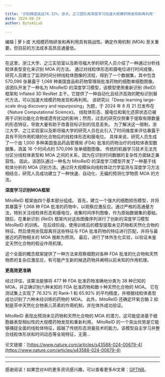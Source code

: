 ```yaml
---

title: '识别精度高达76.32%，浙大、之江团队用深度学习加速大规模药物发现和再利用'
date: 2024-08-29
author: ByteAILab

---
```


编辑 | 萝卜皮
大规模药物研发和再利用具有挑战性。确定作用机制 (MOA) 至关重要，但目前的方法成本高昂且通量低。

---

在这里，浙江大学、之江实验室以及斯坦福大学的研究人员介绍了一种通过分析线粒体表型变化来识别 MOA 的方法。
通过对线粒体形态和膜电位进行时间成像，研究人员建立了监测时间分辨线粒体图像的流程，得到了一个数据集，其中包含 570,096 张暴露于 1,068 种美国食品和药物管理局批准药物的细胞单细胞图像。
该团队开发了一种名为 MitoReID 的深度学习模型，该模型使用重新识别 (ReID) 框架和 Inflated 3D ResNet 主干。它提供了一种自动化且经济高效的靶标识别替代方法，可以加速大规模药物发现和再利用。
该研究以「Deep learning large-scale drug discovery and repurposing」为题，于 2024 年 8 月 21 日发布在《Nature Computational Science》。
线粒体形态、膜电位和氧化还原状态已被用于识别功能化合物或遗传扰动的影响；然而，过去的研究仅侧重于提取有限数量的形态特征，导致大量有助于改善目标识别的信息丢失。
为了解决这一限制，浙江大学、之江实验室以及斯坦福大学的研究人员在此引入了时间维度来评估暴露于具有不同作用机理的化合物后的线粒体形态和膜电位。
具体来说，研究人员生成了一个由 1,000 多种美国食品药品管理局 (FDA) 批准的药物治疗的线粒体表型数据集，涵盖 16 个时间点的 570,096 张单细胞图像。
传统的机器学习技术无法充分区分线粒体表型和 MOA 之间的关系，因为在识别时间数据的复杂性方面缺乏兼容性。
因此，该团队通过一种名为 MitoReID 的深度学习模型开发了一种基于线粒体分析的 MOA 识别方法。通过将大规模纵向线粒体动力学监测与深度学习方法相结合，研究人员成功建立了一种快速、自动化、无偏的预测化学物质 MOA 的方法。

**深度学习识别MOA框架**

MitoReID 框架由四个基本部分组成。
首先，建立一个强大的细胞损伤模型，并将其暴露于 1,068 种 FDA 批准的药物中，以观察应激反应。通过严格的高通量方法，特别关注线粒体形态和膜电位，收集时间序列图像，作为原始数据集的基础。
随后，在重新识别 (ReID) 框架内对这些图像序列进行了创新的深度学习模型 MitoReID 的训练。
在后续阶段，使用训练后的模型提取未见药物和天然化合物的特征。然后使用余弦距离将这些特征与 FDA 批准药物的特征进行匹配，并将与最接近的药物相关的 MOA 推断为预测。
最后，进行了体外生化实验，以验证未鉴定天然化合物的假设作用机理。

这个全面的概念框架提供了一种方法来观察细胞对各种 FDA 批准的化合物和天然物质的复杂应激反应，有可能产生新的候选药物并阐明以前未知的作用机理。

**更高效更准确**

经过评估，该算法能够将 477 种 FDA 批准药物准确地分类为 38 种已知的 MOA，并正确识别六种未知的 FDA 批准药物和数十种天然化合物的 MOA。
它在测试集上实现了 76.32% 的 Rank-1 和 65.92% 的平均精度，并根据线粒体表型成功识别了六种未经训练的药物的 MOA。
此外，MitoReID 还确定环氧合酶 2 抑制是茶中天然化合物表儿茶素的作用机制，并在体外成功验证。

MitoReID 表现出预测未见药物和天然化合物的 MOA 的潜力，这可能促进基于细胞器表型相似性的大规模药物发现和重新利用。
MitoReID 的一个突出优势是它能够捕捉全面的线粒体特征，超越了传统形态测量技术的能力。该模型自主学习并整合线粒体形状和时间动态等全局特征，无需...

论文链接：[https://www.nature.com/articles/s43588-024-00679-4](https://www.nature.com/articles/s43588-024-00679-4)

---
---
感谢阅读！如果您对AI的更多资讯感兴趣，可以查看更多AI文章：[GPTNB](https://gptnb.com)。